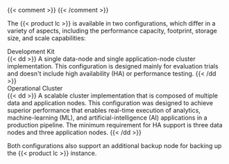 ---
---
{{< comment >}}<!-- [IntInfo] (sharonl) (16.6.20) At Adi's and Maor's request,
  I duplicated this info for each HW spec and not only in the HW-specs overview,
  because we typically send customers a link to the specific spec page that's
  applicable to them and therefore they're likely not to read the overview, and
  Adi preferred not to refer them to the overview page for the cluster
  configurations doc but rather have all the relevant information for each
  deployment type on one page. I decided to also keep the info in the overview.
  [InfraInfo] I created this include file to support the duplication.
  Currently, this file is always included from a "Hardware Configurations"
  section (id="hw-cfgs") but with different heading levels.
  [SITE-RESTRUCT] (1.2.21) As part of the ghpages-ghpages-doc-site restructure, we no longer
  have a separate HW-specs section with a shared overview. We now have, under
  cluster-mgmt/deployment/, a cfg-options.md page and specific infrastructure
  spec pages under each deployment-method subsection, which all include this
  file. -->
{{< /comment >}}

The {{< product lc >}} is available in two configurations, which differ in a variety of aspects, including the performance capacity, footprint, storage size, and scale capabilities:

<dl>
  <dt id="dev-kit">Development Kit</dt>
  {{< dd >}}
  A single data-node and single application-node cluster implementation.
  This configuration is designed mainly for evaluation trials and doesn't include high availability (HA) or performance testing.
  {{< /dd >}}

  <dt id="operational-cluster">Operational Cluster</dt>
  {{< dd >}}
  A scalable cluster implementation that is composed of multiple data and application nodes.
  This configuration was designed to achieve superior performance that enables real-time execution of analytics, machine-learning (ML), and artificial-intelligence (AI) applications in a production pipeline.
  The minimum requirement for HA support is three data nodes and three application nodes.
  {{< /dd >}}
</dl>

Both configurations also support an additional backup node for backing up the {{< product lc >}} instance. 

